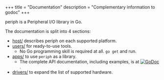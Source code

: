 +++
title = "Documentation"
description = "Complementary information to godoc"
+++

periph is a Peripheral I/O library in Go.

The documentation is split into 4 sections:

- [host/](host/) describes periph on each supported platform.
- [users/](users/) for ready-to-use tools.
  - No Go programming skill is required at all. `go get` and run.
- [apps/](apps/) to use `periph` as a library.
  - The complete API documentation, including examples, is at
    [![GoDoc](https://godoc.org/periph.io/x/periph?status.svg)](https://periph.io/x/periph).
- [drivers/](drivers/) to expand the list of supported hardware.
